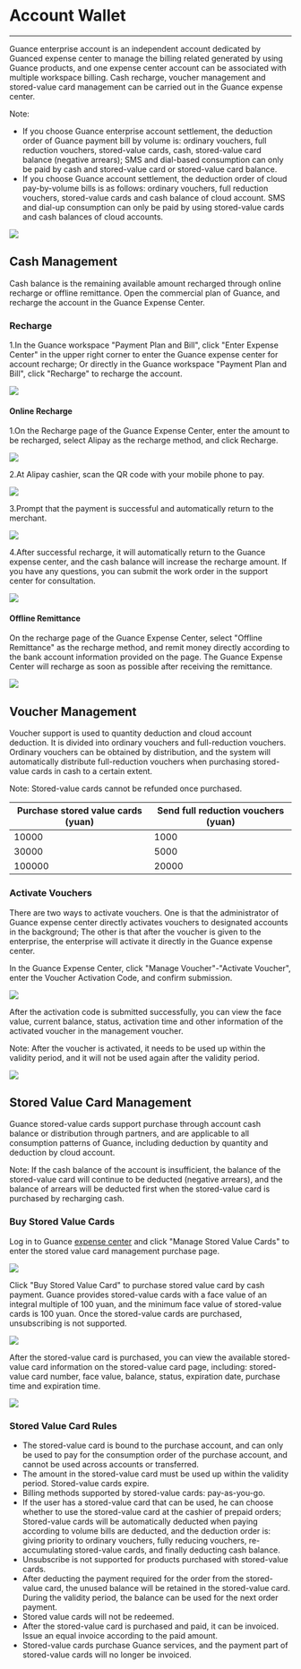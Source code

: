 # Account Wallet
---

Guance enterprise account is an independent account dedicated by Guanced expense center to manage the billing related generated by using Guance products, and one expense center account can be associated with multiple workspace billing. Cash recharge, voucher management and stored-value card management can be carried out in the Guance expense center.

Note:

- If you choose Guance enterprise account settlement, the deduction order of Guance payment bill by volume is: ordinary vouchers, full reduction vouchers, stored-value cards, cash, stored-value card balance (negative arrears); SMS and dial-based consumption can only be paid by cash and stored-value card or stored-value card balance.
- If you choose Guance account settlement, the deduction order of cloud pay-by-volume bills is as follows: ordinary vouchers, full reduction vouchers, stored-value cards and cash balance of cloud account. SMS and dial-up consumption can only be paid by using stored-value cards and cash balances of cloud accounts.

![](../../img/1.account_1.png)

## Cash Management

Cash balance is the remaining available amount recharged through online recharge or offline remittance. Open the commercial plan of Guance, and recharge the account in the Guance Expense Center.


### Recharge

1.In the Guance workspace "Payment Plan and Bill", click "Enter Expense Center" in the upper right corner to enter the Guance expense center for account recharge; Or directly in the Guance workspace "Payment Plan and Bill", click "Recharge" to recharge the account.

![](../../img/12.billing_1.png)

#### Online Recharge
1.On the Recharge page of the Guance Expense Center, enter the amount to be recharged, select Alipay as the recharge method, and click Recharge.

![](../../img/10.account_type_1.png)

2.At Alipay cashier, scan the QR code with your mobile phone to pay.

![](../../img/10.account_type_4.png)

3.Prompt that the payment is successful and automatically return to the merchant.

![](../../img/10.account_type_5.png)

4.After successful recharge, it will automatically return to the Guance expense center, and the cash balance will increase the recharge amount. If you have any questions, you can submit the work order in the support center for consultation.

![](../../img/1.account_2.png)

#### Offline Remittance

On the recharge page of the Guance Expense Center, select "Offline Remittance" as the recharge method, and remit money directly according to the bank account information provided on the page. The Guance Expense Center will recharge as soon as possible after receiving the remittance.

![](../../img/10.account_type_2.png)

## Voucher Management

Voucher support is used to quantity deduction and cloud account deduction. It is divided into ordinary vouchers and full-reduction vouchers. Ordinary vouchers can be obtained by distribution, and the system will automatically distribute full-reduction vouchers when purchasing stored-value cards in cash to a certain extent.

Note: Stored-value cards cannot be refunded once purchased.

| Purchase stored value cards (yuan) | Send full reduction vouchers (yuan) |
| --- | --- |
| 10000 | 1000 |
| 30000 | 5000 |
| 100000 | 20000 |



### Activate Vouchers

There are two ways to activate vouchers. One is that the administrator of Guance expense center directly activates vouchers to designated accounts in the background; The other is that after the voucher is given to the enterprise, the enterprise will activate it directly in the Guance expense center.

In the Guance Expense Center, click "Manage Voucher"-"Activate Voucher", enter the Voucher Activation Code, and confirm submission.

![](../../img/10.account_type_3.1.png)

After the activation code is submitted successfully, you can view the face value, current balance, status, activation time and other information of the activated voucher in the management voucher.

Note: After the voucher is activated, it needs to be used up within the validity period, and it will not be used again after the validity period.

![](../../img/16.account_2.png)


## Stored Value Card Management

Guance stored-value cards support purchase through account cash balance or distribution through partners, and are applicable to all consumption patterns of Guance, including deduction by quantity and deduction by cloud account.

Note: If the cash balance of the account is insufficient, the balance of the stored-value card will continue to be deducted (negative arrears), and the balance of arrears will be deducted first when the stored-value card is purchased by recharging cash.

### Buy Stored Value Cards

Log in to Guance [expense center](https://boss.guance.com) and click "Manage Stored Value Cards" to enter the stored value card management purchase page.

![](../../img/10.price_3.png)

Click "Buy Stored Value Card" to purchase stored value card by cash payment. Guance provides stored-value cards with a face value of an integral multiple of 100 yuan, and the minimum face value of stored-value cards is 100 yuan. Once the stored-value cards are purchased, unsubscribing is not supported.

![](../../img/10.price_4.png)

After the stored-value card is purchased, you can view the available stored-value card information on the stored-value card page, including: stored-value card number, face value, balance, status, expiration date, purchase time and expiration time.

![](../../img/10.price_5.png)

### Stored Value Card Rules

- The stored-value card is bound to the purchase account, and can only be used to pay for the consumption order of the purchase account, and cannot be used across accounts or transferred.
- The amount in the stored-value card must be used up within the validity period. Stored-value cards expire.
- Billing methods supported by stored-value cards: pay-as-you-go.
- If the user has a stored-value card that can be used, he can choose whether to use the stored-value card at the cashier of prepaid orders; Stored-value cards will be automatically deducted when paying according to volume bills are deducted, and the deduction order is: giving priority to ordinary vouchers, fully reducing vouchers, re-accumulating stored-value cards, and finally deducting cash balance.
- Unsubscribe is not supported for products purchased with stored-value cards.
- After deducting the payment required for the order from the stored-value card, the unused balance will be retained in the stored-value card. During the validity period, the balance can be used for the next order payment.
- Stored value cards will not be redeemed.
- After the stored-value card is purchased and paid, it can be invoiced. Issue an equal invoice according to the paid amount.
- Stored-value cards purchase Guance services, and the payment part of stored-value cards will no longer be invoiced.

